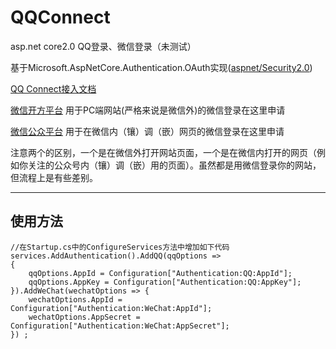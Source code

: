 # QQConnect
asp.net core2.0 QQ登录、微信登录（未测试）

基于Microsoft.AspNetCore.Authentication.OAuth实现([aspnet/Security2.0](https://github.com/aspnet/Security/tree/rel/2.0.0))

[QQ Connect接入文档](http://wiki.connect.qq.com/%E5%87%86%E5%A4%87%E5%B7%A5%E4%BD%9C_oauth2-0)

[微信开方平台](https://open.weixin.qq.com/) 用于PC端网站(严格来说是微信外)的微信登录在这里申请 

[微信公众平台](https://mp.weixin.qq.com/) 用于在微信内（镶）调（嵌）网页的微信登录在这里申请

注意两个的区别，一个是在微信外打开网站页面，一个是在微信内打开的网页（例如你关注的公众号内（镶）调（嵌）用的页面）。虽然都是用微信登录你的网站，但流程上是有些差别。
****
## 使用方法
~~~ 
//在Startup.cs中的ConfigureServices方法中增加如下代码
services.AddAuthentication().AddQQ(qqOptions =>
{
    qqOptions.AppId = Configuration["Authentication:QQ:AppId"];
    qqOptions.AppKey = Configuration["Authentication:QQ:AppKey"];
}).AddWeChat(wechatOptions => {
    wechatOptions.AppId = Configuration["Authentication:WeChat:AppId"];
    wechatOptions.AppSecret = Configuration["Authentication:WeChat:AppSecret"];
}) ;
~~~
